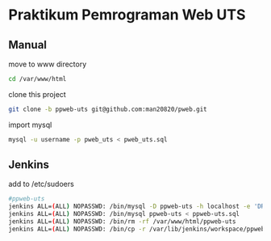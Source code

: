 # Praktikum Pemrograman Web UTS

## Manual

move to www directory

```bash
cd /var/www/html
```

clone this project

```bash
git clone -b ppweb-uts git@github.com:man20820/pweb.git
```

import mysql

```bash
mysql -u username -p pweb_uts < pweb_uts.sql
```

## Jenkins

add to /etc/sudoers

```bash
#ppweb-uts
jenkins ALL=(ALL) NOPASSWD: /bin/mysql -D ppweb-uts -h localhost -e 'DROP DATABASE ppweb-uts;'
jenkins ALL=(ALL) NOPASSWD: /bin/mysql ppweb-uts < ppweb-uts.sql
jenkins ALL=(ALL) NOPASSWD: /bin/rm -rf /var/www/html/ppweb-uts
jenkins ALL=(ALL) NOPASSWD: /bin/cp -r /var/lib/jenkins/workspace/ppweb-uts/ /var/www/html/ppweb-uts/
```
